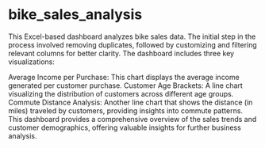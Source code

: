 # bike_sales_analysis

This Excel-based dashboard analyzes bike sales data. The initial step in the process involved removing duplicates, followed by customizing and filtering relevant columns for better clarity. The dashboard includes three key visualizations:

Average Income per Purchase: This chart displays the average income generated per customer purchase.
Customer Age Brackets: A line chart visualizing the distribution of customers across different age groups.
Commute Distance Analysis: Another line chart that shows the distance (in miles) traveled by customers, providing insights into commute patterns.
This dashboard provides a comprehensive overview of the sales trends and customer demographics, offering valuable insights for further business analysis.

